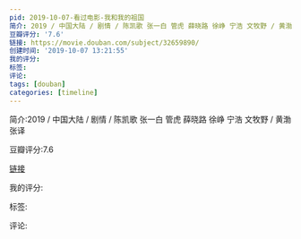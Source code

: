 ```yaml
---
pid: 2019-10-07-看过电影-我和我的祖国
简介: 2019 / 中国大陆 / 剧情 / 陈凯歌 张一白 管虎 薛晓路 徐峥 宁浩 文牧野 / 黄渤 张译
豆瓣评分: '7.6'
链接: https://movie.douban.com/subject/32659890/
创建时间: '2019-10-07 13:21:55'
我的评分:
标签:
评论:
tags: [douban]
categories: [timeline]
---
```

简介:2019 / 中国大陆 / 剧情 / 陈凯歌 张一白 管虎 薛晓路 徐峥 宁浩 文牧野 / 黄渤 张译

豆瓣评分:7.6

[链接](https://movie.douban.com/subject/32659890/)

我的评分:

标签:

评论:

